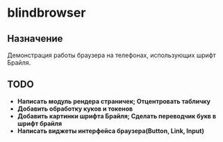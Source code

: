 # blindbrowser

## Назначение
 Демонстрация работы браузера на телефонах, использующих шрифт Брайля.

## TODO
- **Написать модуль рендера страничек; Отцентровать табличку**
- **Добавить обработку куков и токенов**
- **Добавить картинки шрифта Брайля; Сделать переводчик букв в шрифт брайля**
- **Написать виджеты интерфейса браузера(Button, Link, Input)**

